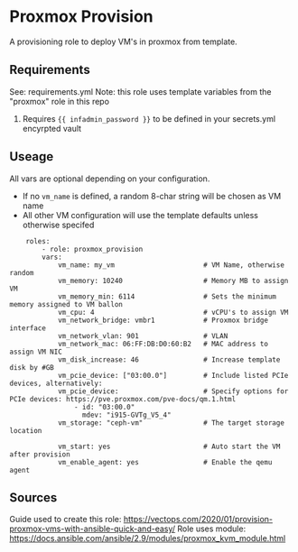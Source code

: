 # Proxmox Provision
A provisioning role to deploy VM's in proxmox from template.

## Requirements
See: requirements.yml
Note: this role uses template variables from the "proxmox" role in this repo

1. Requires ```{{ infadmin_password }}``` to be defined in your secrets.yml encyrpted vault

## Useage
All vars are optional depending on your configuration.
* If no ```vm_name``` is defined, a random 8-char string will be chosen as VM name
* All other VM configuration will use the template defaults unless otherwise specifed

```
    roles:
        - role: proxmox_provision
        vars:
            vm_name: my_vm                      # VM Name, otherwise random
            vm_memory: 10240                    # Memory MB to assign VM
            vm_memory_min: 6114                 # Sets the minimum memory assigned to VM ballon
            vm_cpu: 4                           # vCPU's to assign VM
            vm_network_bridge: vmbr1            # Proxmox bridge interface
            vm_network_vlan: 901                # VLAN
            vm_network_mac: 06:FF:DB:D0:60:B2   # MAC address to assign VM NIC
            vm_disk_increase: 46                # Increase template disk by #GB
            vm_pcie_device: ["03:00.0"]         # Include listed PCIe devices, alternatively:
            vm_pcie_device:                     # Specify options for PCIe devices: https://pve.proxmox.com/pve-docs/qm.1.html
                - id: "03:00.0"
                  mdev: "i915-GVTg_V5_4"
            vm_storage: "ceph-vm"               # The target storage location

            vm_start: yes                       # Auto start the VM after provision
            vm_enable_agent: yes                # Enable the qemu agent
```

## Sources

Guide used to create this role: https://vectops.com/2020/01/provision-proxmox-vms-with-ansible-quick-and-easy/
Role uses module: https://docs.ansible.com/ansible/2.9/modules/proxmox_kvm_module.html
